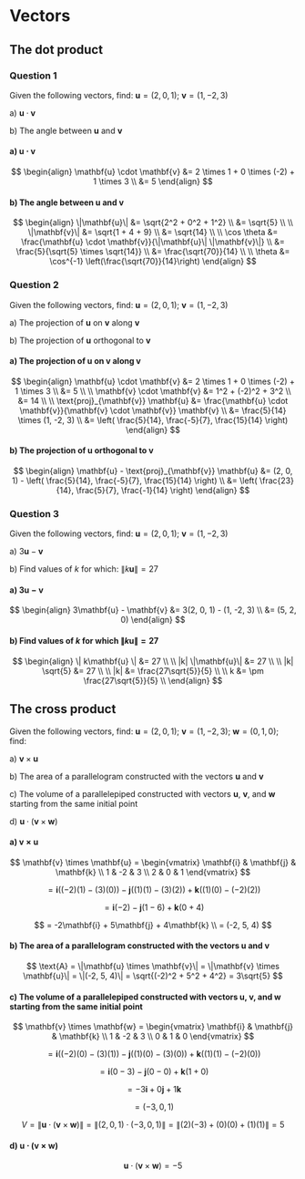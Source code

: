 # Vectors

## The dot product

### Question 1

Given the following vectors, find: $\mathbf{u} = (2, 0, 1)$; $\mathbf{v} = (1, -2, 3)$

a) $\mathbf{u} \cdot \mathbf{v}$

b) The angle between $\mathbf{u}$ and $\mathbf{v}$

#### a) $\mathbf{u} \cdot \mathbf{v}$

$$
\begin{align}
\mathbf{u} \cdot \mathbf{v} &= 2 \times 1 + 0 \times (-2) + 1 \times 3 \\
&= 5
\end{align}
$$

#### b) The angle between $\mathbf{u}$ and $\mathbf{v}$

$$
\begin{align}
\|\mathbf{u}\| &= \sqrt{2^2 + 0^2 + 1^2} \\
&= \sqrt{5} \\
\\
\|\mathbf{v}\| &= \sqrt{1 + 4 + 9} \\
&= \sqrt{14} \\
\\
\cos \theta &= \frac{\mathbf{u} \cdot \mathbf{v}}{\|\mathbf{u}\| \|\mathbf{v}\|} \\
&= \frac{5}{\sqrt{5} \times \sqrt{14}} \\
&= \frac{\sqrt{70}}{14} \\
\\
\theta &= \cos^{-1} \left(\frac{\sqrt{70}}{14}\right)
\end{align}
$$

### Question 2

Given the following vectors, find: $\mathbf{u} = (2, 0, 1)$; $\mathbf{v} = (1, -2, 3)$

a) The projection of $\mathbf{u}$ on $\mathbf{v}$ along $\mathbf{v}$

b) The projection of $\mathbf{u}$ orthogonal to $\mathbf{v}$

#### a) The projection of $\mathbf{u}$ on $\mathbf{v}$ along $\mathbf{v}$

$$
\begin{align}
\mathbf{u} \cdot \mathbf{v} &= 2 \times 1 + 0 \times (-2) + 1 \times 3 \\
&= 5 \\
\\
\mathbf{v} \cdot \mathbf{v} &= 1^2 + (-2)^2 + 3^2 \\
&= 14 \\
\\
\text{proj}_{\mathbf{v}} \mathbf{u} &= \frac{\mathbf{u} \cdot \mathbf{v}}{\mathbf{v} \cdot \mathbf{v}} \mathbf{v} \\
&= \frac{5}{14} \times (1, -2, 3) \\
&= \left( \frac{5}{14}, \frac{-5}{7}, \frac{15}{14} \right)
\end{align}
$$

#### b) The projection of $\mathbf{u}$ orthogonal to $\mathbf{v}$

$$
\begin{align}
\mathbf{u} - \text{proj}_{\mathbf{v}} \mathbf{u} &= (2, 0, 1) - \left( \frac{5}{14}, \frac{-5}{7}, \frac{15}{14} \right) \\
&= \left( \frac{23}{14}, \frac{5}{7}, \frac{-1}{14} \right)
\end{align}
$$

### Question 3

Given the following vectors, find: $\mathbf{u} = (2, 0, 1)$; $\mathbf{v} = (1, -2, 3)$

a) $3\mathbf{u} - \mathbf{v}$

b) Find values of $k$ for which: $\| k\mathbf{u} \| = 27$

#### a) $3\mathbf{u} - \mathbf{v}$

$$
\begin{align}
3\mathbf{u} - \mathbf{v} &= 3(2, 0, 1) - (1, -2, 3) \\
&= (5, 2, 0)
\end{align}
$$

#### b) Find values of $k$ for which $\| k\mathbf{u} \| = 27$

$$
\begin{align}
\| k\mathbf{u} \| &= 27 \\
\\
|k| \|\mathbf{u}\| &= 27 \\
\\
|k| \sqrt{5} &= 27 \\
\\
|k| &= \frac{27\sqrt{5}}{5} \\
\\
k &= \pm \frac{27\sqrt{5}}{5} \\
\end{align}
$$

## The cross product

Given the following vectors, find: $\mathbf{u} = (2, 0, 1)$; $\mathbf{v} = (1, -2, 3)$; $\mathbf{w} = (0, 1, 0)$; find:

a) $\mathbf{v} \times \mathbf{u}$

b) The area of a parallelogram constructed with the vectors $\mathbf{u}$ and $\mathbf{v}$

c) The volume of a parallelepiped constructed with vectors $\mathbf{u}$, $\mathbf{v}$, and $\mathbf{w}$ starting from the same initial point

d) $\mathbf{u} \cdot (\mathbf{v} \times \mathbf{w})$

#### a) $\mathbf{v} \times \mathbf{u}$

$$
\mathbf{v} \times \mathbf{u} = \begin{vmatrix}
\mathbf{i} & \mathbf{j} & \mathbf{k} \\
1 & -2 & 3 \\
2 & 0 & 1
\end{vmatrix}
$$

$$
= \mathbf{i} \left((-2)(1) - (3)(0)\right) - \mathbf{j} \left((1)(1) - (3)(2)\right) + \mathbf{k} \left((1)(0) - (-2)(2)\right)
$$

$$
= \mathbf{i} (-2) - \mathbf{j} (1 - 6) + \mathbf{k} (0 + 4)
$$

$$
= -2\mathbf{i} + 5\mathbf{j} + 4\mathbf{k} \\
= (-2, 5, 4)
$$

#### b) The area of a parallelogram constructed with the vectors $\mathbf{u}$ and $\mathbf{v}$

$$
\text{A} = \|\mathbf{u} \times \mathbf{v}\| = \|\mathbf{v} \times \mathbf{u}\| = \|(-2, 5, 4)\| = \sqrt{(-2)^2 + 5^2 + 4^2} = 3\sqrt{5}
$$

#### c) The volume of a parallelepiped constructed with vectors $\mathbf{u}$, $\mathbf{v}$, and $\mathbf{w}$ starting from the same initial point

$$
\mathbf{v} \times \mathbf{w} = \begin{vmatrix}
\mathbf{i} & \mathbf{j} & \mathbf{k} \\
1 & -2 & 3 \\
0 & 1 & 0
\end{vmatrix}
$$

$$
= \mathbf{i} \left((-2)(0) - (3)(1)\right) - \mathbf{j} \left((1)(0) - (3)(0)\right) + \mathbf{k} \left((1)(1) - (-2)(0)\right)
$$

$$
= \mathbf{i} (0 - 3) - \mathbf{j} (0 - 0) + \mathbf{k} (1 + 0)
$$

$$
= -3\mathbf{i} + 0\mathbf{j} + 1\mathbf{k}
$$

$$
= (-3, 0, 1)
$$

$$ V = \| \mathbf{u} \cdot (\mathbf{v} \times \mathbf{w}) \| = \| (2, 0 , 1) \cdot (-3, 0, 1) \| = \| (2)(-3) + (0)(0) + (1)(1) \| = 5 $$

#### d) $\mathbf{u} \cdot (\mathbf{v} \times \mathbf{w})$

$$
\mathbf{u} \cdot (\mathbf{v} \times \mathbf{w}) = -5
$$
